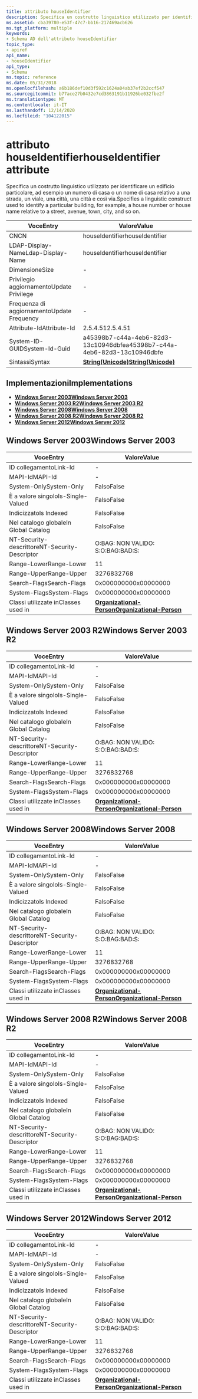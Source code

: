 ```yaml
---
title: attributo houseIdentifier
description: Specifica un costrutto linguistico utilizzato per identificare un edificio particolare, ad esempio un numero di casa o un nome di casa relativo a una strada, un viale, una città, una città e così via.
ms.assetid: cba39780-e53f-47c7-bb16-217469acb626
ms.tgt_platform: multiple
keywords:
- Schema AD dell'attributo houseIdentifier
topic_type:
- apiref
api_name:
- houseIdentifier
api_type:
- Schema
ms.topic: reference
ms.date: 05/31/2018
ms.openlocfilehash: a6b186def10d3f592c1624a04ab37ef2b2ccf547
ms.sourcegitcommit: b77ace27b0432e7cd3863191b11926be032fbe2f
ms.translationtype: MT
ms.contentlocale: it-IT
ms.lasthandoff: 12/14/2020
ms.locfileid: "104122015"
---
```

# <a name="houseidentifier-attribute"></a><span data-ttu-id="2965b-104">attributo houseIdentifier</span><span class="sxs-lookup"><span data-stu-id="2965b-104">houseIdentifier attribute</span></span>

<span data-ttu-id="2965b-105">Specifica un costrutto linguistico utilizzato per identificare un edificio particolare, ad esempio un numero di casa o un nome di casa relativo a una strada, un viale, una città, una città e così via.</span><span class="sxs-lookup"><span data-stu-id="2965b-105">Specifies a linguistic construct used to identify a particular building, for example, a house number or house name relative to a street, avenue, town, city, and so on.</span></span>



| <span data-ttu-id="2965b-106">Voce</span><span class="sxs-lookup"><span data-stu-id="2965b-106">Entry</span></span> | <span data-ttu-id="2965b-107">Valore</span><span class="sxs-lookup"><span data-stu-id="2965b-107">Value</span></span> |
|-------------------|---------------------------------------------|
| <span data-ttu-id="2965b-108">CN</span><span class="sxs-lookup"><span data-stu-id="2965b-108">CN</span></span>                | <span data-ttu-id="2965b-109">houseIdentifier</span><span class="sxs-lookup"><span data-stu-id="2965b-109">houseIdentifier</span></span>                             |
| <span data-ttu-id="2965b-110">LDAP-Display-Name</span><span class="sxs-lookup"><span data-stu-id="2965b-110">Ldap-Display-Name</span></span> | <span data-ttu-id="2965b-111">houseIdentifier</span><span class="sxs-lookup"><span data-stu-id="2965b-111">houseIdentifier</span></span>                             |
| <span data-ttu-id="2965b-112">Dimensione</span><span class="sxs-lookup"><span data-stu-id="2965b-112">Size</span></span>              | \-                                          |
| <span data-ttu-id="2965b-113">Privilegio aggiornamento</span><span class="sxs-lookup"><span data-stu-id="2965b-113">Update Privilege</span></span>  | \-                                          |
| <span data-ttu-id="2965b-114">Frequenza di aggiornamento</span><span class="sxs-lookup"><span data-stu-id="2965b-114">Update Frequency</span></span>  | \-                                          |
| <span data-ttu-id="2965b-115">Attribute-Id</span><span class="sxs-lookup"><span data-stu-id="2965b-115">Attribute-Id</span></span>      | <span data-ttu-id="2965b-116">2.5.4.51</span><span class="sxs-lookup"><span data-stu-id="2965b-116">2.5.4.51</span></span>                                    |
| <span data-ttu-id="2965b-117">System-ID-GUID</span><span class="sxs-lookup"><span data-stu-id="2965b-117">System-Id-Guid</span></span>    | <span data-ttu-id="2965b-118">a45398b7-c44a-4eb6-82d3-13c10946dbfe</span><span class="sxs-lookup"><span data-stu-id="2965b-118">a45398b7-c44a-4eb6-82d3-13c10946dbfe</span></span>        |
| <span data-ttu-id="2965b-119">Sintassi</span><span class="sxs-lookup"><span data-stu-id="2965b-119">Syntax</span></span>            | [<span data-ttu-id="2965b-120">**String(Unicode)**</span><span class="sxs-lookup"><span data-stu-id="2965b-120">**String(Unicode)**</span></span>](s-string-unicode.md) |



## <a name="implementations"></a><span data-ttu-id="2965b-121">Implementazioni</span><span class="sxs-lookup"><span data-stu-id="2965b-121">Implementations</span></span>

-   [<span data-ttu-id="2965b-122">**Windows Server 2003**</span><span class="sxs-lookup"><span data-stu-id="2965b-122">**Windows Server 2003**</span></span>](#windows-server-2003)
-   [<span data-ttu-id="2965b-123">**Windows Server 2003 R2**</span><span class="sxs-lookup"><span data-stu-id="2965b-123">**Windows Server 2003 R2**</span></span>](#windows-server-2003-r2)
-   [<span data-ttu-id="2965b-124">**Windows Server 2008**</span><span class="sxs-lookup"><span data-stu-id="2965b-124">**Windows Server 2008**</span></span>](#windows-server-2008)
-   [<span data-ttu-id="2965b-125">**Windows Server 2008 R2**</span><span class="sxs-lookup"><span data-stu-id="2965b-125">**Windows Server 2008 R2**</span></span>](#windows-server-2008-r2)
-   [<span data-ttu-id="2965b-126">**Windows Server 2012**</span><span class="sxs-lookup"><span data-stu-id="2965b-126">**Windows Server 2012**</span></span>](#windows-server-2012)

## <a name="windows-server-2003"></a><span data-ttu-id="2965b-127">Windows Server 2003</span><span class="sxs-lookup"><span data-stu-id="2965b-127">Windows Server 2003</span></span>



| <span data-ttu-id="2965b-128">Voce</span><span class="sxs-lookup"><span data-stu-id="2965b-128">Entry</span></span> | <span data-ttu-id="2965b-129">Valore</span><span class="sxs-lookup"><span data-stu-id="2965b-129">Value</span></span> |
|------------------------|--------------------------------------------------------------------|
| <span data-ttu-id="2965b-130">ID collegamento</span><span class="sxs-lookup"><span data-stu-id="2965b-130">Link-Id</span></span>                | \-                                                                 |
| <span data-ttu-id="2965b-131">MAPI-Id</span><span class="sxs-lookup"><span data-stu-id="2965b-131">MAPI-Id</span></span>                | \-                                                                 |
| <span data-ttu-id="2965b-132">System-Only</span><span class="sxs-lookup"><span data-stu-id="2965b-132">System-Only</span></span>            | <span data-ttu-id="2965b-133">Falso</span><span class="sxs-lookup"><span data-stu-id="2965b-133">False</span></span>                                                              |
| <span data-ttu-id="2965b-134">È a valore singolo</span><span class="sxs-lookup"><span data-stu-id="2965b-134">Is-Single-Valued</span></span>       | <span data-ttu-id="2965b-135">Falso</span><span class="sxs-lookup"><span data-stu-id="2965b-135">False</span></span>                                                              |
| <span data-ttu-id="2965b-136">Indicizzato</span><span class="sxs-lookup"><span data-stu-id="2965b-136">Is Indexed</span></span>             | <span data-ttu-id="2965b-137">Falso</span><span class="sxs-lookup"><span data-stu-id="2965b-137">False</span></span>                                                              |
| <span data-ttu-id="2965b-138">Nel catalogo globale</span><span class="sxs-lookup"><span data-stu-id="2965b-138">In Global Catalog</span></span>      | <span data-ttu-id="2965b-139">Falso</span><span class="sxs-lookup"><span data-stu-id="2965b-139">False</span></span>                                                              |
| <span data-ttu-id="2965b-140">NT-Security-descrittore</span><span class="sxs-lookup"><span data-stu-id="2965b-140">NT-Security-Descriptor</span></span> | <span data-ttu-id="2965b-141">O:BAG: NON VALIDO: S:</span><span class="sxs-lookup"><span data-stu-id="2965b-141">O:BAG:BAD:S:</span></span>                                                       |
| <span data-ttu-id="2965b-142">Range-Lower</span><span class="sxs-lookup"><span data-stu-id="2965b-142">Range-Lower</span></span>            | <span data-ttu-id="2965b-143">1</span><span class="sxs-lookup"><span data-stu-id="2965b-143">1</span></span>                                                                  |
| <span data-ttu-id="2965b-144">Range-Upper</span><span class="sxs-lookup"><span data-stu-id="2965b-144">Range-Upper</span></span>            | <span data-ttu-id="2965b-145">32768</span><span class="sxs-lookup"><span data-stu-id="2965b-145">32768</span></span>                                                              |
| <span data-ttu-id="2965b-146">Search-Flags</span><span class="sxs-lookup"><span data-stu-id="2965b-146">Search-Flags</span></span>           | <span data-ttu-id="2965b-147">0x00000000</span><span class="sxs-lookup"><span data-stu-id="2965b-147">0x00000000</span></span>                                                         |
| <span data-ttu-id="2965b-148">System-Flags</span><span class="sxs-lookup"><span data-stu-id="2965b-148">System-Flags</span></span>           | <span data-ttu-id="2965b-149">0x00000000</span><span class="sxs-lookup"><span data-stu-id="2965b-149">0x00000000</span></span>                                                         |
| <span data-ttu-id="2965b-150">Classi utilizzate in</span><span class="sxs-lookup"><span data-stu-id="2965b-150">Classes used in</span></span>        | [<span data-ttu-id="2965b-151">**Organizational-Person**</span><span class="sxs-lookup"><span data-stu-id="2965b-151">**Organizational-Person**</span></span>](c-organizationalperson.md)<br/> |



## <a name="windows-server-2003-r2"></a><span data-ttu-id="2965b-152">Windows Server 2003 R2</span><span class="sxs-lookup"><span data-stu-id="2965b-152">Windows Server 2003 R2</span></span>



| <span data-ttu-id="2965b-153">Voce</span><span class="sxs-lookup"><span data-stu-id="2965b-153">Entry</span></span> | <span data-ttu-id="2965b-154">Valore</span><span class="sxs-lookup"><span data-stu-id="2965b-154">Value</span></span> |
|------------------------|--------------------------------------------------------------------|
| <span data-ttu-id="2965b-155">ID collegamento</span><span class="sxs-lookup"><span data-stu-id="2965b-155">Link-Id</span></span>                | \-                                                                 |
| <span data-ttu-id="2965b-156">MAPI-Id</span><span class="sxs-lookup"><span data-stu-id="2965b-156">MAPI-Id</span></span>                | \-                                                                 |
| <span data-ttu-id="2965b-157">System-Only</span><span class="sxs-lookup"><span data-stu-id="2965b-157">System-Only</span></span>            | <span data-ttu-id="2965b-158">Falso</span><span class="sxs-lookup"><span data-stu-id="2965b-158">False</span></span>                                                              |
| <span data-ttu-id="2965b-159">È a valore singolo</span><span class="sxs-lookup"><span data-stu-id="2965b-159">Is-Single-Valued</span></span>       | <span data-ttu-id="2965b-160">Falso</span><span class="sxs-lookup"><span data-stu-id="2965b-160">False</span></span>                                                              |
| <span data-ttu-id="2965b-161">Indicizzato</span><span class="sxs-lookup"><span data-stu-id="2965b-161">Is Indexed</span></span>             | <span data-ttu-id="2965b-162">Falso</span><span class="sxs-lookup"><span data-stu-id="2965b-162">False</span></span>                                                              |
| <span data-ttu-id="2965b-163">Nel catalogo globale</span><span class="sxs-lookup"><span data-stu-id="2965b-163">In Global Catalog</span></span>      | <span data-ttu-id="2965b-164">Falso</span><span class="sxs-lookup"><span data-stu-id="2965b-164">False</span></span>                                                              |
| <span data-ttu-id="2965b-165">NT-Security-descrittore</span><span class="sxs-lookup"><span data-stu-id="2965b-165">NT-Security-Descriptor</span></span> | <span data-ttu-id="2965b-166">O:BAG: NON VALIDO: S:</span><span class="sxs-lookup"><span data-stu-id="2965b-166">O:BAG:BAD:S:</span></span>                                                       |
| <span data-ttu-id="2965b-167">Range-Lower</span><span class="sxs-lookup"><span data-stu-id="2965b-167">Range-Lower</span></span>            | <span data-ttu-id="2965b-168">1</span><span class="sxs-lookup"><span data-stu-id="2965b-168">1</span></span>                                                                  |
| <span data-ttu-id="2965b-169">Range-Upper</span><span class="sxs-lookup"><span data-stu-id="2965b-169">Range-Upper</span></span>            | <span data-ttu-id="2965b-170">32768</span><span class="sxs-lookup"><span data-stu-id="2965b-170">32768</span></span>                                                              |
| <span data-ttu-id="2965b-171">Search-Flags</span><span class="sxs-lookup"><span data-stu-id="2965b-171">Search-Flags</span></span>           | <span data-ttu-id="2965b-172">0x00000000</span><span class="sxs-lookup"><span data-stu-id="2965b-172">0x00000000</span></span>                                                         |
| <span data-ttu-id="2965b-173">System-Flags</span><span class="sxs-lookup"><span data-stu-id="2965b-173">System-Flags</span></span>           | <span data-ttu-id="2965b-174">0x00000000</span><span class="sxs-lookup"><span data-stu-id="2965b-174">0x00000000</span></span>                                                         |
| <span data-ttu-id="2965b-175">Classi utilizzate in</span><span class="sxs-lookup"><span data-stu-id="2965b-175">Classes used in</span></span>        | [<span data-ttu-id="2965b-176">**Organizational-Person**</span><span class="sxs-lookup"><span data-stu-id="2965b-176">**Organizational-Person**</span></span>](c-organizationalperson.md)<br/> |



## <a name="windows-server-2008"></a><span data-ttu-id="2965b-177">Windows Server 2008</span><span class="sxs-lookup"><span data-stu-id="2965b-177">Windows Server 2008</span></span>



| <span data-ttu-id="2965b-178">Voce</span><span class="sxs-lookup"><span data-stu-id="2965b-178">Entry</span></span> | <span data-ttu-id="2965b-179">Valore</span><span class="sxs-lookup"><span data-stu-id="2965b-179">Value</span></span> |
|------------------------|--------------------------------------------------------------------|
| <span data-ttu-id="2965b-180">ID collegamento</span><span class="sxs-lookup"><span data-stu-id="2965b-180">Link-Id</span></span>                | \-                                                                 |
| <span data-ttu-id="2965b-181">MAPI-Id</span><span class="sxs-lookup"><span data-stu-id="2965b-181">MAPI-Id</span></span>                | \-                                                                 |
| <span data-ttu-id="2965b-182">System-Only</span><span class="sxs-lookup"><span data-stu-id="2965b-182">System-Only</span></span>            | <span data-ttu-id="2965b-183">Falso</span><span class="sxs-lookup"><span data-stu-id="2965b-183">False</span></span>                                                              |
| <span data-ttu-id="2965b-184">È a valore singolo</span><span class="sxs-lookup"><span data-stu-id="2965b-184">Is-Single-Valued</span></span>       | <span data-ttu-id="2965b-185">Falso</span><span class="sxs-lookup"><span data-stu-id="2965b-185">False</span></span>                                                              |
| <span data-ttu-id="2965b-186">Indicizzato</span><span class="sxs-lookup"><span data-stu-id="2965b-186">Is Indexed</span></span>             | <span data-ttu-id="2965b-187">Falso</span><span class="sxs-lookup"><span data-stu-id="2965b-187">False</span></span>                                                              |
| <span data-ttu-id="2965b-188">Nel catalogo globale</span><span class="sxs-lookup"><span data-stu-id="2965b-188">In Global Catalog</span></span>      | <span data-ttu-id="2965b-189">Falso</span><span class="sxs-lookup"><span data-stu-id="2965b-189">False</span></span>                                                              |
| <span data-ttu-id="2965b-190">NT-Security-descrittore</span><span class="sxs-lookup"><span data-stu-id="2965b-190">NT-Security-Descriptor</span></span> | <span data-ttu-id="2965b-191">O:BAG: NON VALIDO: S:</span><span class="sxs-lookup"><span data-stu-id="2965b-191">O:BAG:BAD:S:</span></span>                                                       |
| <span data-ttu-id="2965b-192">Range-Lower</span><span class="sxs-lookup"><span data-stu-id="2965b-192">Range-Lower</span></span>            | <span data-ttu-id="2965b-193">1</span><span class="sxs-lookup"><span data-stu-id="2965b-193">1</span></span>                                                                  |
| <span data-ttu-id="2965b-194">Range-Upper</span><span class="sxs-lookup"><span data-stu-id="2965b-194">Range-Upper</span></span>            | <span data-ttu-id="2965b-195">32768</span><span class="sxs-lookup"><span data-stu-id="2965b-195">32768</span></span>                                                              |
| <span data-ttu-id="2965b-196">Search-Flags</span><span class="sxs-lookup"><span data-stu-id="2965b-196">Search-Flags</span></span>           | <span data-ttu-id="2965b-197">0x00000000</span><span class="sxs-lookup"><span data-stu-id="2965b-197">0x00000000</span></span>                                                         |
| <span data-ttu-id="2965b-198">System-Flags</span><span class="sxs-lookup"><span data-stu-id="2965b-198">System-Flags</span></span>           | <span data-ttu-id="2965b-199">0x00000000</span><span class="sxs-lookup"><span data-stu-id="2965b-199">0x00000000</span></span>                                                         |
| <span data-ttu-id="2965b-200">Classi utilizzate in</span><span class="sxs-lookup"><span data-stu-id="2965b-200">Classes used in</span></span>        | [<span data-ttu-id="2965b-201">**Organizational-Person**</span><span class="sxs-lookup"><span data-stu-id="2965b-201">**Organizational-Person**</span></span>](c-organizationalperson.md)<br/> |



## <a name="windows-server-2008-r2"></a><span data-ttu-id="2965b-202">Windows Server 2008 R2</span><span class="sxs-lookup"><span data-stu-id="2965b-202">Windows Server 2008 R2</span></span>



| <span data-ttu-id="2965b-203">Voce</span><span class="sxs-lookup"><span data-stu-id="2965b-203">Entry</span></span> | <span data-ttu-id="2965b-204">Valore</span><span class="sxs-lookup"><span data-stu-id="2965b-204">Value</span></span> |
|------------------------|--------------------------------------------------------------------|
| <span data-ttu-id="2965b-205">ID collegamento</span><span class="sxs-lookup"><span data-stu-id="2965b-205">Link-Id</span></span>                | \-                                                                 |
| <span data-ttu-id="2965b-206">MAPI-Id</span><span class="sxs-lookup"><span data-stu-id="2965b-206">MAPI-Id</span></span>                | \-                                                                 |
| <span data-ttu-id="2965b-207">System-Only</span><span class="sxs-lookup"><span data-stu-id="2965b-207">System-Only</span></span>            | <span data-ttu-id="2965b-208">Falso</span><span class="sxs-lookup"><span data-stu-id="2965b-208">False</span></span>                                                              |
| <span data-ttu-id="2965b-209">È a valore singolo</span><span class="sxs-lookup"><span data-stu-id="2965b-209">Is-Single-Valued</span></span>       | <span data-ttu-id="2965b-210">Falso</span><span class="sxs-lookup"><span data-stu-id="2965b-210">False</span></span>                                                              |
| <span data-ttu-id="2965b-211">Indicizzato</span><span class="sxs-lookup"><span data-stu-id="2965b-211">Is Indexed</span></span>             | <span data-ttu-id="2965b-212">Falso</span><span class="sxs-lookup"><span data-stu-id="2965b-212">False</span></span>                                                              |
| <span data-ttu-id="2965b-213">Nel catalogo globale</span><span class="sxs-lookup"><span data-stu-id="2965b-213">In Global Catalog</span></span>      | <span data-ttu-id="2965b-214">Falso</span><span class="sxs-lookup"><span data-stu-id="2965b-214">False</span></span>                                                              |
| <span data-ttu-id="2965b-215">NT-Security-descrittore</span><span class="sxs-lookup"><span data-stu-id="2965b-215">NT-Security-Descriptor</span></span> | <span data-ttu-id="2965b-216">O:BAG: NON VALIDO: S:</span><span class="sxs-lookup"><span data-stu-id="2965b-216">O:BAG:BAD:S:</span></span>                                                       |
| <span data-ttu-id="2965b-217">Range-Lower</span><span class="sxs-lookup"><span data-stu-id="2965b-217">Range-Lower</span></span>            | <span data-ttu-id="2965b-218">1</span><span class="sxs-lookup"><span data-stu-id="2965b-218">1</span></span>                                                                  |
| <span data-ttu-id="2965b-219">Range-Upper</span><span class="sxs-lookup"><span data-stu-id="2965b-219">Range-Upper</span></span>            | <span data-ttu-id="2965b-220">32768</span><span class="sxs-lookup"><span data-stu-id="2965b-220">32768</span></span>                                                              |
| <span data-ttu-id="2965b-221">Search-Flags</span><span class="sxs-lookup"><span data-stu-id="2965b-221">Search-Flags</span></span>           | <span data-ttu-id="2965b-222">0x00000000</span><span class="sxs-lookup"><span data-stu-id="2965b-222">0x00000000</span></span>                                                         |
| <span data-ttu-id="2965b-223">System-Flags</span><span class="sxs-lookup"><span data-stu-id="2965b-223">System-Flags</span></span>           | <span data-ttu-id="2965b-224">0x00000000</span><span class="sxs-lookup"><span data-stu-id="2965b-224">0x00000000</span></span>                                                         |
| <span data-ttu-id="2965b-225">Classi utilizzate in</span><span class="sxs-lookup"><span data-stu-id="2965b-225">Classes used in</span></span>        | [<span data-ttu-id="2965b-226">**Organizational-Person**</span><span class="sxs-lookup"><span data-stu-id="2965b-226">**Organizational-Person**</span></span>](c-organizationalperson.md)<br/> |



## <a name="windows-server-2012"></a><span data-ttu-id="2965b-227">Windows Server 2012</span><span class="sxs-lookup"><span data-stu-id="2965b-227">Windows Server 2012</span></span>



| <span data-ttu-id="2965b-228">Voce</span><span class="sxs-lookup"><span data-stu-id="2965b-228">Entry</span></span> | <span data-ttu-id="2965b-229">Valore</span><span class="sxs-lookup"><span data-stu-id="2965b-229">Value</span></span> |
|------------------------|--------------------------------------------------------------------|
| <span data-ttu-id="2965b-230">ID collegamento</span><span class="sxs-lookup"><span data-stu-id="2965b-230">Link-Id</span></span>                | \-                                                                 |
| <span data-ttu-id="2965b-231">MAPI-Id</span><span class="sxs-lookup"><span data-stu-id="2965b-231">MAPI-Id</span></span>                | \-                                                                 |
| <span data-ttu-id="2965b-232">System-Only</span><span class="sxs-lookup"><span data-stu-id="2965b-232">System-Only</span></span>            | <span data-ttu-id="2965b-233">Falso</span><span class="sxs-lookup"><span data-stu-id="2965b-233">False</span></span>                                                              |
| <span data-ttu-id="2965b-234">È a valore singolo</span><span class="sxs-lookup"><span data-stu-id="2965b-234">Is-Single-Valued</span></span>       | <span data-ttu-id="2965b-235">Falso</span><span class="sxs-lookup"><span data-stu-id="2965b-235">False</span></span>                                                              |
| <span data-ttu-id="2965b-236">Indicizzato</span><span class="sxs-lookup"><span data-stu-id="2965b-236">Is Indexed</span></span>             | <span data-ttu-id="2965b-237">Falso</span><span class="sxs-lookup"><span data-stu-id="2965b-237">False</span></span>                                                              |
| <span data-ttu-id="2965b-238">Nel catalogo globale</span><span class="sxs-lookup"><span data-stu-id="2965b-238">In Global Catalog</span></span>      | <span data-ttu-id="2965b-239">Falso</span><span class="sxs-lookup"><span data-stu-id="2965b-239">False</span></span>                                                              |
| <span data-ttu-id="2965b-240">NT-Security-descrittore</span><span class="sxs-lookup"><span data-stu-id="2965b-240">NT-Security-Descriptor</span></span> | <span data-ttu-id="2965b-241">O:BAG: NON VALIDO: S:</span><span class="sxs-lookup"><span data-stu-id="2965b-241">O:BAG:BAD:S:</span></span>                                                       |
| <span data-ttu-id="2965b-242">Range-Lower</span><span class="sxs-lookup"><span data-stu-id="2965b-242">Range-Lower</span></span>            | <span data-ttu-id="2965b-243">1</span><span class="sxs-lookup"><span data-stu-id="2965b-243">1</span></span>                                                                  |
| <span data-ttu-id="2965b-244">Range-Upper</span><span class="sxs-lookup"><span data-stu-id="2965b-244">Range-Upper</span></span>            | <span data-ttu-id="2965b-245">32768</span><span class="sxs-lookup"><span data-stu-id="2965b-245">32768</span></span>                                                              |
| <span data-ttu-id="2965b-246">Search-Flags</span><span class="sxs-lookup"><span data-stu-id="2965b-246">Search-Flags</span></span>           | <span data-ttu-id="2965b-247">0x00000000</span><span class="sxs-lookup"><span data-stu-id="2965b-247">0x00000000</span></span>                                                         |
| <span data-ttu-id="2965b-248">System-Flags</span><span class="sxs-lookup"><span data-stu-id="2965b-248">System-Flags</span></span>           | <span data-ttu-id="2965b-249">0x00000000</span><span class="sxs-lookup"><span data-stu-id="2965b-249">0x00000000</span></span>                                                         |
| <span data-ttu-id="2965b-250">Classi utilizzate in</span><span class="sxs-lookup"><span data-stu-id="2965b-250">Classes used in</span></span>        | [<span data-ttu-id="2965b-251">**Organizational-Person**</span><span class="sxs-lookup"><span data-stu-id="2965b-251">**Organizational-Person**</span></span>](c-organizationalperson.md)<br/> |



 

 





